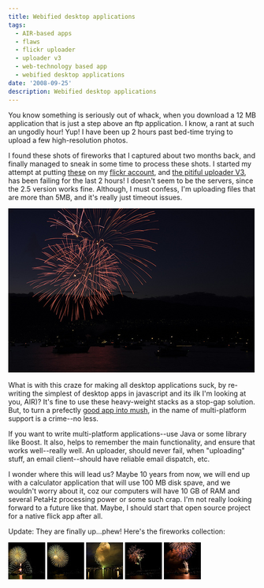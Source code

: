 ```yaml
---
title: Webified desktop applications
tags:
  - AIR-based apps
  - flaws
  - flickr uploader
  - uploader v3
  - web-technology based app
  - webified desktop applications
date: '2008-09-25'
description: Webified desktop applications
---
```


You know something is seriously out of whack, when you download a 12 MB application that is just a step above an ftp application. I know, a rant at such an ungodly hour! Yup! I have been up 2 hours past bed-time trying to upload a few high-resolution photos.

I found these shots of fireworks that I captured about two months back, and finally managed to sneak in some time to process these shots. I started my attempt at putting [these][0] on my [flickr account][1], and [the pitiful uploader V3][2], has been failing for the last 2 hours! I doesn't seem to be the servers, since the 2.5 version works fine. Although, I must confess, I'm uploading files that are more than 5MB, and it's really just timeout issues.

[![Mirage of a once bright expression of light](/images/2887342372_76fa1b7ecc.jpg)][3]

What is with this craze for making all desktop applications suck, by re-writing the simplest of desktop apps in  javascript and its ilk I'm looking at you, AIR)? It's fine to use these heavy-weight stacks as a stop-gap solution. But, to turn a prefectly [good app into mush][4], in the name of multi-platform support is a crime--no less.

If you want to write multi-platform applications--use Java or some library like Boost. It also, helps to remember the main functionality, and ensure that works well--really well. An uploader, should never fail, when "uploading" stuff, an email client--should have reliable email dispatch, etc.

I wonder where this will lead us? Maybe 10 years from now, we will end up with a calculator application that will use 100 MB disk spave, and we wouldn't worry about it, coz our computers will have 10 GB of RAM and several  PetaHz processing power or some such crap. I'm not really looking forward to a future like that. Maybe, I should start that open source project for a native flick app after all.

Update: They are finally up...phew! Here's the fireworks collection:

[![So what if the Hadron Collidor is down?!](/images/2886495217_9ecd37176b_s.jpg)][5] [![The big bang (s)](/images/2887337666_7e2ced36dd_s.jpg)][6] [![Celebration of Light 2008 - US - #1](/images/2886444569_ded215b944_s.jpg)][7] [![A tree in the sky](/images/2887300174_5ce8258758_s.jpg)][8] [![Celebration of Light 2008 - China - #4](/images/2887314148_7468e98e26_s.jpg)][9]


[0]: http://flickr.com/photos/shvelmur/sets/72157607481830420/
[1]: http://flickr.com/photos/shvelmur/
[2]: http://www.stevey.com/2008/01/12/the-new-flickr-uploader/
[3]: http://www.flickr.com/photos/shvelmur/2887342372/
[4]: http://techiteasy.org/2007/12/20/bloatware-the-case-of-flickr-uploadr-3/
[5]: http://www.flickr.com/photos/shvelmur/2886495217/
[6]: http://www.flickr.com/photos/shvelmur/2887337666/
[7]: http://www.flickr.com/photos/shvelmur/2886444569/
[8]: http://www.flickr.com/photos/shvelmur/2887300174/
[9]: http://www.flickr.com/photos/shvelmur/2887314148/